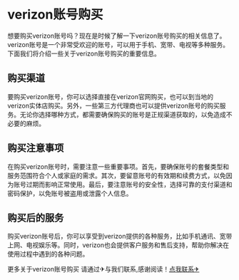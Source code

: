 # verizon账号购买

想要购买verizon账号吗？现在是时候了解一下verizon账号购买的相关信息了。verizon账号是一个非常受欢迎的账号，可以用于手机、宽带、电视等多种服务。下面我们将介绍一些关于verizon账号购买的重要信息。

## 购买渠道

要购买verizon账号，你可以选择直接在verizon官网购买，也可以到当地的verizon实体店购买。另外，一些第三方代理商也可以提供verizon账号的购买服务。无论你选择哪种方式，都需要确保购买的账号是正规渠道获取的，以免造成不必要的麻烦。

## 购买注意事项

在购买verizon账号时，需要注意一些重要事项。首先，要确保账号的套餐类型和服务范围符合个人或家庭的需求。其次，要留意账号的有效期和续费方式，以免因为账号过期而影响正常使用。最后，要注意账号的安全性，选择可靠的支付渠道和密码保护，以免账号被盗用或泄露个人信息。

## 购买后的服务

购买verizon账号后，你可以享受到verizon提供的各种服务，比如手机通讯、宽带上网、电视娱乐等。同时，verizon也会提供客户服务和售后支持，帮助你解决在使用过程中遇到的各种问题。

更多关于verizon账号购买 请通过✈与我们联系,感谢阅读！[点我联系✈](https://web.G208.com)